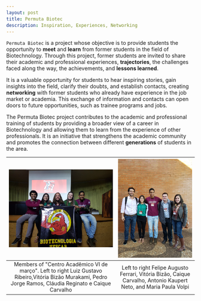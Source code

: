 ```yaml
---
layout: post
title: Permuta Biotec
description: Inspiration, Experiences, Networking
---
```


`Permuta Biotec` is a project whose objective is to provide students the opportunity to **meet** and **learn** from former students in the field of Biotechnology. Through this project, former students are invited to share their academic and professional experiences, **trajectories**, the challenges faced along the way, the achievements, and **lessons learned**.

It is a valuable opportunity for students to hear inspiring stories, gain insights into the field, clarify their doubts, and establish contacts, creating **networking** with former students who already have experience in the job market or academia. This exchange of information and contacts can open doors to future opportunities, such as trainee programs and jobs.

The Permuta Biotec project contributes to the academic and professional training of students by providing a broader view of a career in Biotechnology and allowing them to learn from the experience of other professionals. It is an initiative that strengthens the academic community and promotes the connection between different **generations** of students in the area.


| ![CA members](/assets/images/permuta1.jpg "CA members") | ![CA members](/assets/images/permuta2.jpg "CA members") |
|:---:|:---:|
| Members of "Centro Acadêmico VI de março". Left to right Luiz Gustavo Ribeiro,Vitória Bizão Murakami, Pedro Jorge Ramos, Cláudia Reginato e Caique Carvalho | Left to right Felipe Augusto Ferrari, Vitória Bizão, Caique Carvalho, Antonio Kaupert Neto, and Maria Paula Volpi |